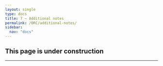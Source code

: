 ```yaml
---
layout: single
type: docs
title: 7 — Additional notes
permalink: /ORC/additional-notes/
sidebar:
  nav: "docs"
---
```


## This page is under construction

---